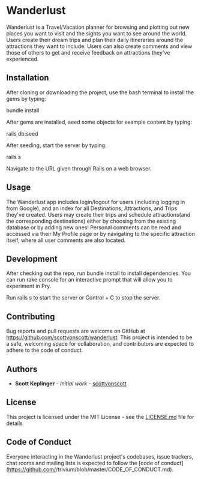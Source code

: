 # Wanderlust

Wanderlust is a Travel/Vacation planner for browsing and plotting out new places you want to visit and the sights you want to see around the world. Users create their dream trips and plan their daily itineraries around the attractions they want to include. Users can also create comments and view those of others to get and receive feedback on attractions they've experienced.

## Installation

After cloning or downloading the project, use the bash terminal to install the gems by typing:

bundle install

After gems are installed, seed some objects for example content by typing:

rails db:seed

After seeding, start the server by typing:

rails s

Navigate to the URL given through Rails on a web browser.

## Usage

The Wanderlust app includes login/logout for users (including logging in from Google), and an index for all Destinations, Attractions, and Trips they've created. Users may create their trips and schedule attractions(and the corresponding destinations) either by choosing from the existing database or by adding new ones! Personal comments can be read and accessed via their My Profile page or by navigating to the specific attraction itself, where all user comments are also located.

## Development
After checking out the repo, run bundle install to install dependencies. You can run rake console for an interactive prompt that will allow you to experiment in Pry.

Run rails s to start the server or Control + C to stop the server. 

## Contributing
Bug reports and pull requests are welcome on GitHub at https://github.com/scottvonscott/wanderlust. This project is intended to be a safe, welcoming space for collaboration, and contributors are expected to adhere to the code of conduct.


## Authors

* **Scott Keplinger** - *Initial work* - [scottvonscott](https://github.com/scottvonscott)

## License

This project is licensed under the MIT License - see the [LICENSE.md](LICENSE.md) file for details

## Code of Conduct

Everyone interacting in the Wanderlust project's codebases, issue trackers, chat rooms and mailing lists is expected to follow the [code of conduct](https://github.com/<github scottvonscott>/trivium/blob/master/CODE_OF_CONDUCT.md).

